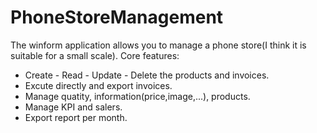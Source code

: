 # PhoneStoreManagement
The winform application allows you to manage a phone store(I think it is suitable for a small scale).
Core features:
- Create - Read - Update - Delete the products and invoices.
- Excute directly and export invoices.
- Manage quatity, information(price,image,...), products.
- Manage KPI and salers. 
- Export report per month.
